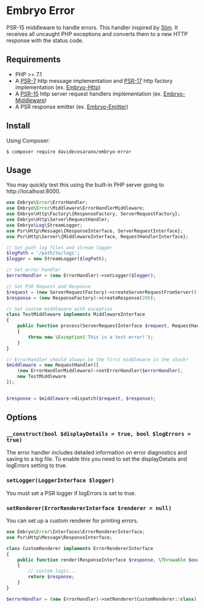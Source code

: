 # Embryo Error
PSR-15 middleware to handle errors. This handler inspired by [Slim](https://github.com/slimphp/Slim/tree/3.x/Slim/Handlers).
It receives all uncaught PHP exceptions and converts them to a new HTTP response with the status code.

## Requirements
* PHP >= 7.1
* A [PSR-7](https://www.php-fig.org/psr/psr-7/) http message implementation and [PSR-17](https://www.php-fig.org/psr/psr-17/) http factory implementation (ex. [Embryo-Http](https://github.com/davidecesarano/Embryo-Http))
* A [PSR-15](https://www.php-fig.org/psr/psr-15/) http server request handlers implementation (ex. [Embryo-Middleware](https://github.com/davidecesarano/Embryo-Middleware))
* A PSR response emitter (ex. [Embryo-Emitter](https://github.com/davidecesarano/Embryo-Emitter))

## Install
Using Composer:
```
$ composer require davidecesarano/embryo-error
```
## Usage
You may quickly test this using the built-in PHP server going to http://localhost:8000.
```php
use Embryo\Error\ErrorHandler;
use Embryo\Error\Middleware\ErrorHandlerMiddleware;
use Embryo\Http\Factory\{ResponseFactory, ServerRequestFactory};
use Embryo\Http\Server\RequestHandler;
use Embryo\Log\StreamLogger;
use Psr\Http\Message\{ResponseInterface, ServerRequestInterface};
use Psr\Http\Server\{MiddlewareInterface, RequestHandlerInterface};

// Set path log files and stream logger
$logPath = '/path/to/logs';
$logger = new StreamLogger($logPath);

// Set error handler
$errorHandler = (new ErrorHandler)->setLogger($logger);

// Set PSR Request and Response
$request = (new ServerRequestFactory)->createServerRequestFromServer();
$response = (new ResponseFactory)->createResponse(200);

// Set custom middleware with exception
class TestMiddleware implements MiddlewareInterface
{
    public function process(ServerRequestInterface $request, RequestHandlerInterface $handler): ResponseInterface
    {
        throw new \Exception('This is a test error!');
    }
}

// ErrorHandler should always be the first middleware in the stack!
$middleware = new RequestHandler([
    (new ErrorHandlerMiddleware)->setErrorHandler($errorHandler),
    new TestMiddleware
]);


$response = $middleware->dispatch($request, $response);
```

## Options
### `__construct(bool $displayDetails = true, bool $logErrors = true)`
The error handler includes detailed information on error diagnostics and saving to a log file. To enable this you need to set the displayDetails and logErrors setting to true.

### `setLogger(LoggerInterface $logger)`
You must set a PSR logger if logErrors is set to true.

### `setRenderer(ErrorRendererInterface $renderer = null)`
You can set up a custom renderer for printing errors.

```php
use Embryo\Error\Interfaces\ErrorRendererInterface;
use Psr\Http\Message\ResponseInterface;

class CustomRenderer implements ErrorRendererInterface 
{
    public function render(ResponseInterface $response, \Throwable $exception): ResponseInterface
    {
        // custom logic...
        return $response;
    }
}

$errorHandler = (new ErrorHandler)->setRenderer(CustomRenderer::class);
```